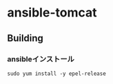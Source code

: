 ansible-tomcat
===============

Building
--------

### ansibleインストール

```shell
sudo yum install -y epel-release
